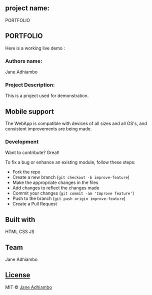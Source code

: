 ## project name:
PORTFOLIO

## PORTFOLIO
Here is a working live demo :  

### Authors name:

Jane Adhiambo

### Project Description:

This is a project used for demonstration.


## Mobile support
The WebApp is compatible with devices of all sizes and all OS's, and consistent improvements are being made.


### Development
Want to contribute? Great!

To fix a bug or enhance an existing module, follow these steps:

- Fork the repo
- Create a new branch (`git checkout -b improve-feature`)
- Make the appropriate changes in the files
- Add changes to reflect the changes made
- Commit your changes (`git commit -am 'Improve feature'`)
- Push to the branch (`git push origin improve-feature`)
- Create a Pull Request 



## Built with 

HTML
CSS
JS


## Team

Jane Adhiambo

## [License](https://github.com/JaneAdhiambo3000/WebApp/blob/master/LICENSE.md)

MIT © [Jane Adhiambo ](https://github.com/JaneAdhiambo3000)

